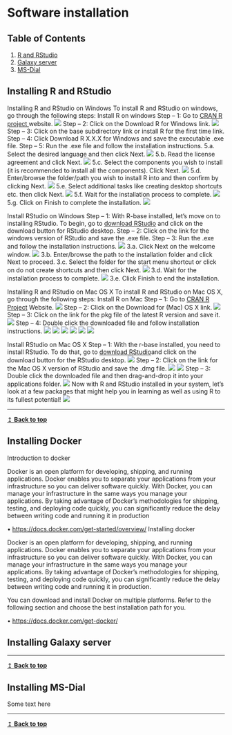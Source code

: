# Software installation

## Table of Contents
1. [R and RStudio](#r)
2. [Galaxy server](#galaxy)
3. [MS-Dial](#msdial)

## Installing R and RStudio <a name="r"></a>
Installing R and RStudio on Windows
To install R and RStudio on windows, go through the following steps:
Install R on windows
Step – 1: Go to [CRAN R project ](https://cran.r-project.org/)website.
![](R_Win_1.png)
Step – 2: Click on the Download R for Windows link.
![](R_Win_2.png)
Step – 3: Click on the base subdirectory link or install R for the first time link.
Step – 4: Click Download R X.X.X for Windows and save the executable .exe file.
Step – 5: Run the .exe file and follow the installation instructions.
5.a. Select the desired language and then click Next.
![](R_Win_3.png)
5.b. Read the license agreement and click Next.
![](R_Win_4.png)
5.c. Select the components you wish to install (it is recommended to install all the components). Click Next.
![](R_Win_5.png)
5.d. Enter/browse the folder/path you wish to install R into and then confirm by clicking Next.
![](R_Win_6.png)
5.e. Select additional tasks like creating desktop shortcuts etc. then click Next.
![](R_Win_7.png)
5.f. Wait for the installation process to complete.
![](R_Win_8.png)
5.g. Click on Finish to complete the installation.
![](R_Win_9.png)

Install RStudio on Windows
Step – 1: With R-base installed, let’s move on to installing RStudio. To begin, go to [download RStudio](https://www.rstudio.com/ide/download) and click on the download button for RStudio desktop.
Step – 2: Click on the link for the windows version of RStudio and save the .exe file.
Step – 3: Run the .exe and follow the installation instructions.
![](R_Win_11.png)
3.a. Click Next on the welcome window.
![](R_Win_12.png)
3.b. Enter/browse the path to the installation folder and click Next to proceed.
3.c. Select the folder for the start menu shortcut or click on do not create shortcuts and then click Next.
![](R_Win_13.png)
3.d. Wait for the installation process to complete.
![](R_Win_14.png)
3.e. Click Finish to end the installation.

Installing R and RStudio on Mac OS X
To install R and RStudio on Mac OS X, go through the following steps:
Install R on Mac
Step – 1: Go to [CRAN R Project](https://cran.r-project.org./) Website.
![](Figure_1.png)
Step – 2: Click on the Download for (Mac) OS X link.
![](Figure_2.png)
Step – 3: Click on the link for the pkg file of the latest R version and save it.
![](Figure_3.png)
Step – 4: Double click the downloaded file and follow installation instructions.
![](Figure_4.png)
![](Figure_5.png)
![](Figure_6.png)
![](Figure_7.png)
![](Figure_8.png)
![](Figure_9.png)

Install RStudio on Mac OS X
Step – 1: With the r-base installed, you need to install RStudio. To do that, go to [download RStudio](https://www.rstudio.com/ide/download)and click on the download button for the RStudio desktop.
![](Figure_10.png)
Step – 2: Click on the link for the Mac OS X version of RStudio and save the .dmg file.
![](Figure_11.png)
![](Figure_12.png)
Step – 3: Double click the downloaded file and then drag-and-drop it into your applications folder.
![](Figure_14.png)
Now with R and RStudio installed in your system, let’s look at a few packages that might help you in learning as well as using R to its fullest potential!
![](Figure_15.png)

---
[↥ **Back to top**](#top)
## Installing Docker
Introduction to docker

Docker is an open platform for developing, shipping, and running applications. Docker enables you to separate your applications from your infrastructure so you can deliver software quickly. With Docker, you can manage your infrastructure in the same ways you manage your applications. By taking advantage of Docker’s methodologies for shipping, testing, and deploying code quickly, you can significantly reduce the delay between writing code and running it in production

•	https://docs.docker.com/get-started/overview/
Installing docker

Docker is an open platform for developing, shipping, and running applications. Docker enables you to separate your applications from your infrastructure so you can deliver software quickly. With Docker, you can manage your infrastructure in the same ways you manage your applications. By taking advantage of Docker’s methodologies for shipping, testing, and deploying code quickly, you can significantly reduce the delay between writing code and running it in production.

You can download and install Docker on multiple platforms. Refer to the following section and choose the best installation path for you.

•	https://docs.docker.com/get-docker/




## Installing Galaxy server <a name="galaxy"></a>


---
[↥ **Back to top**](#top)

## Installing MS-Dial <a name="msdial"></a>
Some text here

---
[↥ **Back to top**](#top)

